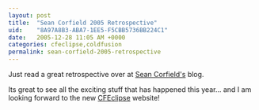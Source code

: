```yaml
---
layout: post
title:  "Sean Corfield 2005 Retrospective"
uid:	"8A97A8B3-ABA7-1EE5-F5CBB5736BB224C1"
date:   2005-12-28 11:05 AM +0000
categories: cfeclipse,coldfusion
permalink: sean-corfield-2005-retrospective
---
```

Just read a great retrospective over at <a href="http://corfield.org/index.cfm/fuseaction/articles.lookat2005" target="_blank">Sean Corfield's</a> blog.

Its great to see all the exciting stuff that has happened this year... and I am looking forward to the new <a href="http://www.cfeclipse.org" target="_blank">CFEclipse</a> website!